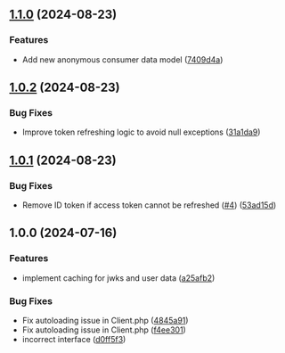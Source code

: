 ## [1.1.0](https://github.com/trustedshops-public/cot-php-integration-library/compare/1.0.2...1.1.0) (2024-08-23)


### Features

* Add new anonymous consumer data model ([7409d4a](https://github.com/trustedshops-public/cot-php-integration-library/commit/7409d4a191de4602b3e06f3b36a52207446e08d4))

## [1.0.2](https://github.com/trustedshops-public/cot-php-integration-library/compare/1.0.1...1.0.2) (2024-08-23)


### Bug Fixes

* Improve token refreshing logic to avoid null exceptions ([31a1da9](https://github.com/trustedshops-public/cot-php-integration-library/commit/31a1da974f43eedb1ba7674e739d66b14572e9f8))

## [1.0.1](https://github.com/trustedshops-public/cot-php-integration-library/compare/1.0.0...1.0.1) (2024-08-23)


### Bug Fixes

* Remove ID token if access token cannot be refreshed ([#4](https://github.com/trustedshops-public/cot-php-integration-library/issues/4)) ([53ad15d](https://github.com/trustedshops-public/cot-php-integration-library/commit/53ad15d8ed1e93bb3a26a5308bbb2fc0b1d6348f))

## 1.0.0 (2024-07-16)


### Features

* implement caching for jwks and user data ([a25afb2](https://github.com/trustedshops-public/cot-php-integration-library/commit/a25afb2ea41efe1bc2810e88f746db09d8e5414a))


### Bug Fixes

* Fix autoloading issue in Client.php ([4845a91](https://github.com/trustedshops-public/cot-php-integration-library/commit/4845a91d9860777bc562c97f9457bbc0d372bfbb))
* Fix autoloading issue in Client.php ([f4ee301](https://github.com/trustedshops-public/cot-php-integration-library/commit/f4ee301cf40848d3554024b73aa1271e8cf7a2be))
* incorrect interface ([d0ff5f3](https://github.com/trustedshops-public/cot-php-integration-library/commit/d0ff5f3f6f5869e18410518d7f7189892dceb7a1))

